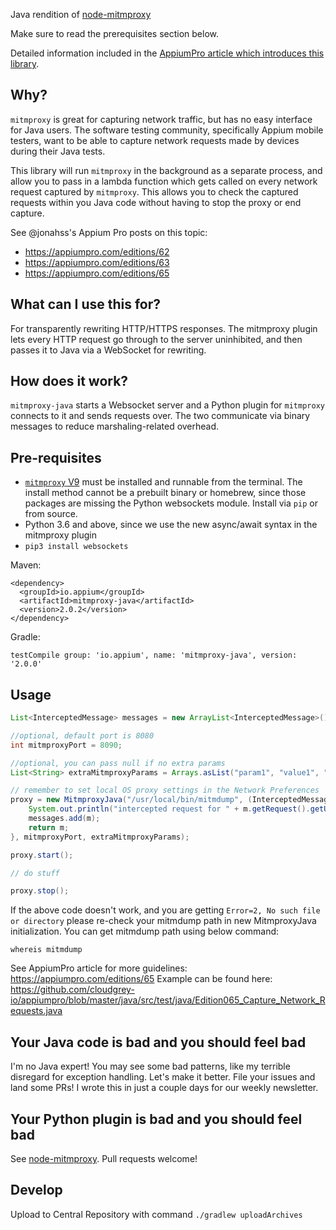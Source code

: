 Java rendition of [node-mitmproxy](https://github.com/jvilk/mitmproxy-node)

Make sure to read the prerequisites section below.

Detailed information included in the [AppiumPro article which introduces this library](https://appiumpro.com/editions/65).

## Why?

`mitmproxy` is great for capturing network traffic, but has no easy interface for Java users.
The software testing community, specifically Appium mobile testers, want to be able to capture network requests made by devices during their Java tests.

This library will run `mitmproxy` in the background as a separate process, and allow you to pass in a lambda function which gets called on every network request captured by `mitmproxy`. This allows you to check the captured requests within you Java code without having to stop the proxy or end capture.

See @jonahss's Appium Pro posts on this topic:
- https://appiumpro.com/editions/62
- https://appiumpro.com/editions/63
- https://appiumpro.com/editions/65

## What can I use this for?

For transparently rewriting HTTP/HTTPS responses. The mitmproxy plugin lets every HTTP request go through to the server uninhibited, and then passes it to Java via a WebSocket for rewriting.

## How does it work?

`mitmproxy-java` starts a Websocket server and a Python plugin for `mitmproxy` connects to it and sends requests over. The two communicate via binary messages to reduce marshaling-related overhead.

## Pre-requisites

* [`mitmproxy` V9](https://mitmproxy.org/) must be installed and runnable from the terminal. The install method cannot be a prebuilt binary or homebrew, since those packages are missing the Python websockets module. Install via `pip` or from source.
* Python 3.6 and above, since we use the new async/await syntax in the mitmproxy plugin
* `pip3 install websockets`

Maven:
```
<dependency>
  <groupId>io.appium</groupId>
  <artifactId>mitmproxy-java</artifactId>
  <version>2.0.2</version>
</dependency>
```

Gradle:
```
testCompile group: 'io.appium', name: 'mitmproxy-java', version: '2.0.0'
```

## Usage

```java
List<InterceptedMessage> messages = new ArrayList<InterceptedMessage>();

//optional, default port is 8080
int mitmproxyPort = 8090;

//optional, you can pass null if no extra params
List<String> extraMitmproxyParams = Arrays.asList("param1", "value1", "param2", "value2");

// remember to set local OS proxy settings in the Network Preferences
proxy = new MitmproxyJava("/usr/local/bin/mitmdump", (InterceptedMessage m) -> {
    System.out.println("intercepted request for " + m.getRequest().getUrl());
    messages.add(m);
    return m;
}, mitmproxyPort, extraMitmproxyParams);

proxy.start();

// do stuff

proxy.stop();
```

If the above code doesn't work, and you are getting 
`Error=2, No such file or directory` please re-check your mitmdump path in new MitmproxyJava initialization.
You can get mitmdump path using below command:
```shell
whereis mitmdump
```

See AppiumPro article for more guidelines: https://appiumpro.com/editions/65
Example can be found here: https://github.com/cloudgrey-io/appiumpro/blob/master/java/src/test/java/Edition065_Capture_Network_Requests.java

## Your Java code is bad and you should feel bad

I'm no Java expert! You may see some bad patterns, like my terrible disregard for exception handling. Let's make it better. File your issues and land some PRs! I wrote this in just a couple days for our weekly newsletter.

## Your Python plugin is bad and you should feel bad

See [node-mitmproxy](https://github.com/jvilk/mitmproxy-node/blob/master/README.md#your-python-plugin-is-bad-and-you-should-feel-bad). Pull requests welcome!

## Develop

Upload to Central Repository with command `./gradlew uploadArchives`
